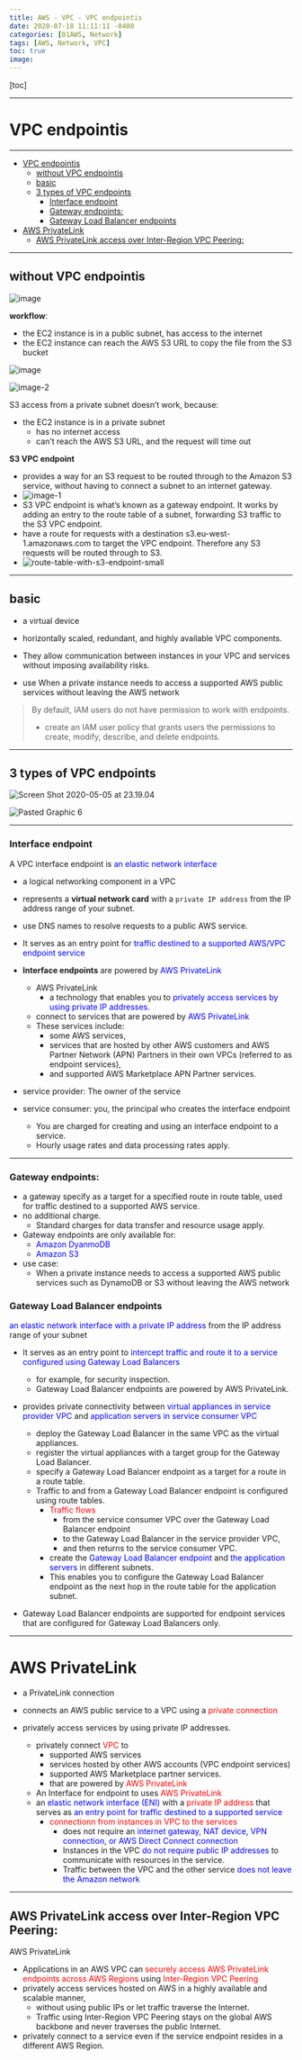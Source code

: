 ```yaml
---
title: AWS - VPC - VPC endpointis
date: 2020-07-18 11:11:11 -0400
categories: [01AWS, Network]
tags: [AWS, Network, VPC]
toc: true
image:
---
```


[toc]

---


# VPC endpointis

---


- [VPC endpointis](#vpc-endpointis)
  - [without VPC endpointis](#without-vpc-endpointis)
  - [basic](#basic)
  - [3 types of VPC endpoints](#3-types-of-vpc-endpoints)
    - [Interface endpoint](#interface-endpoint)
    - [Gateway endpoints:](#gateway-endpoints)
    - [Gateway Load Balancer endpoints](#gateway-load-balancer-endpoints)
- [AWS PrivateLink](#aws-privatelink)
  - [AWS PrivateLink access over Inter-Region VPC Peering:](#aws-privatelink-access-over-inter-region-vpc-peering)

---

## without VPC endpointis


![image](https://i.imgur.com/nTiSXWl.png)

**workflow**:
- the EC2 instance is in a public subnet, has access to the internet
- the EC2 instance can reach the AWS S3 URL to copy the file from the S3 bucket



![image](https://i.imgur.com/DcLHLMW.jpg)

![image-2](https://i.imgur.com/GVIKCR9.png)

S3 access from a private subnet doesn’t work, because:
- the EC2 instance is in a private subnet
  - has no internet access
  - can’t reach the AWS S3 URL, and the request will time out

**S3 VPC endpoint**
- provides a way for an S3 request to be routed through to the Amazon S3 service, without having to connect a subnet to an internet gateway.
- ![image-1](https://i.imgur.com/858oda3.png)
- S3 VPC endpoint is what’s known as a gateway endpoint. It works by adding an entry to the route table of a subnet, forwarding S3 traffic to the S3 VPC endpoint.
- have a route for requests with a destination s3.eu-west-1.amazonaws.com to target the VPC endpoint. Therefore any S3 requests will be routed through to S3.
- ![route-table-with-s3-endpoint-small](https://i.imgur.com/o1oIQZJ.png)




---


## basic

- a virtual device
- horizontally scaled, redundant, and highly available VPC components.
- They allow communication between instances in your VPC and services without imposing availability risks.

- use When a private instance needs to access a supported AWS public services without leaving the AWS network


> By default, IAM users do not have permission to work with endpoints.
> - create an IAM user policy that grants users the permissions to create, modify, describe, and delete endpoints.


---

## 3 types of VPC endpoints

![Screen Shot 2020-05-05 at 23.19.04](https://i.imgur.com/WtBhpLe.png)

![Pasted Graphic 6](https://i.imgur.com/iYbP71R.jpg)

---


### Interface endpoint

A VPC interface endpoint is <font color=blue> an elastic network interface </font> 

- a logical networking component in a VPC 
- represents a **virtual network card** with a `private IP address` from the IP address range of your subnet.
- use DNS names to resolve requests to a public AWS service.
- It serves as an entry point for <font color=blue> traffic destined to a supported AWS/VPC endpoint service </font>

- **Interface endpoints** are powered by <font color=blue> AWS PrivateLink </font>
  - AWS PrivateLink
    - a technology that enables you to <font color=blue> privately access services by using private IP addresses. </font>
  - connect to services that are powered by <font color=blue> AWS PrivateLink </font>
  - These services include:
    - some AWS services,
    - services that are hosted by other AWS customers and AWS Partner Network (APN) Partners in their own VPCs (referred to as endpoint services),
    - and supported AWS Marketplace APN Partner services.

- service provider: The owner of the service

- service consumer: you, the principal who creates the interface endpoint
  - You are charged for creating and using an interface endpoint to a service.
  - Hourly usage rates and data processing rates apply.


---


### Gateway endpoints:
- a gateway specify as a target for a specified route in route table, used for traffic destined to a supported AWS service.
- no additional charge.
  - Standard charges for data transfer and resource usage apply.
- Gateway endpoints are only available for:
  - <font color=blue> Amazon DyanmoDB </font>
  - <font color=blue> Amazon S3 </font>
- use case:
  - When a private instance needs to access a supported AWS public services such as DynamoDB or S3 without leaving the AWS network




### Gateway Load Balancer endpoints

<font color=blue> an elastic network interface with a private IP address </font> from the IP address range of your subnet
- It serves as an entry point to <font color=blue> intercept traffic and route it to a service configured using Gateway Load Balancers </font>
  - for example, for security inspection.
  - Gateway Load Balancer endpoints are powered by AWS PrivateLink.

- provides private connectivity between <font color=blue> virtual appliances in service provider VPC </font> and <font color=blue> application servers in service consumer VPC </font>
  - deploy the Gateway Load Balancer in the same VPC as the virtual appliances.
  - register the virtual appliances with a target group for the Gateway Load Balancer.
  - specify a Gateway Load Balancer endpoint as a target for a route in a route table.
  - Traffic to and from a Gateway Load Balancer endpoint is configured using route tables.
    - <font color=red> Traffic flows </font>
      - from the service consumer VPC over the Gateway Load Balancer endpoint
      - to the Gateway Load Balancer in the service provider VPC,
      - and then returns to the service consumer VPC.
    - create the <font color=blue> Gateway Load Balancer endpoint </font> and <font color=blue> the application servers </font> in different subnets.
    - This enables you to configure the Gateway Load Balancer endpoint as the next hop in the route table for the application subnet.
- Gateway Load Balancer endpoints are supported for endpoint services that are configured for Gateway Load Balancers only.


---

# AWS PrivateLink
- a PrivateLink connection
- connects an AWS public service to a VPC using a <font color=red> private connection </font>

- privately access services by using private IP addresses.
  - privately connect <font color=red> VPC </font> to
    - supported AWS services
    - services hosted by other AWS accounts (VPC endpoint services)
    - supported AWS Marketplace partner services.
    - that are powered by <font color=red> AWS PrivateLink </font>
  - An Interface for endpoint to uses <font color=red> AWS PrivateLink </font>
  - an <font color=blue> elastic network interface (ENI) </font> with a <font color=red> private IP address </font> that serves as <font color=blue> an entry point for traffic destined to a supported service </font>
    - <font color=red> connectionn from instances in VPC to the services </font>
      - does not require an <font color=blue> internet gateway, NAT device, VPN connection, or AWS Direct Connect connection </font>
      - Instances in the VPC <font color=blue> do not require public IP addresses </font> to communicate with resources in the service.
      - Traffic between the VPC and the other service <font color=blue> does not leave the Amazon network </font>

---

## AWS PrivateLink access over Inter-Region VPC Peering:
AWS PrivateLink
- Applications in an AWS VPC can <font color=red> securely access AWS PrivateLink endpoints across AWS Regions </font> using <font color=red> Inter-Region VPC Peering </font>
- privately access services hosted on AWS in a highly available and scalable manner,
  - without using public IPs or let traffic traverse the Internet.
  - Traffic using Inter-Region VPC Peering stays on the global AWS backbone and never traverses the public Internet.
- privately connect to a service even if the service endpoint resides in a different AWS Region.
